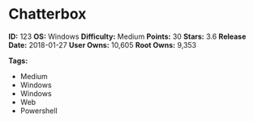 # Chatterbox

**ID:** 123
**OS:** Windows
**Difficulty:** Medium
**Points:** 30
**Stars:** 3.6
**Release Date:** 2018-01-27
**User Owns:** 10,605
**Root Owns:** 9,353

**Tags:**
- Medium
- Windows
- Windows
- Web
- Powershell

